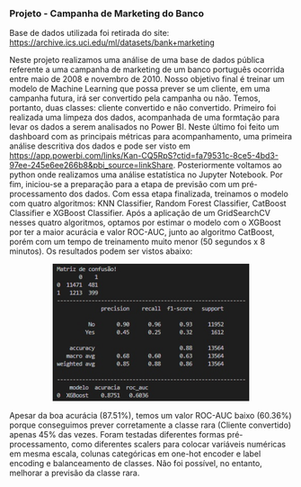 ### Projeto - Campanha de Marketing do Banco

Base de dados utilizada foi retirada do site: https://archive.ics.uci.edu/ml/datasets/bank+marketing

Neste projeto realizamos uma análise de uma base de dados pública referente a uma campanha de marketing de um banco português ocorrida entre maio de 2008 e novembro de 2010. Nosso objetivo final é treinar um modelo de Machine Learning que possa prever se um cliente, em uma campanha futura, irá ser convertido pela campanha ou não. Temos, portanto, duas classes: cliente convertido e não convertido. Primeiro foi realizada uma limpeza dos dados, acompanhada de uma formtação para levar os dados a serem analisados no Power BI. Neste último foi feito um dashboard com as principais métricas para acompanhamento, uma primeira análise descritiva dos dados e pode ser visto em https://app.powerbi.com/links/Kan-CQ5RpS?ctid=fa79531c-8ce5-4bd3-97ee-245e6ee266b8&pbi_source=linkShare. Posteriormente voltamos ao python onde realizamos uma análise estatística no Jupyter Notebook. Por fim, iniciou-se a preparação para a etapa de previsão com um pré-processamento dos dados. Com essa etapa finalizada, treinamos o modelo com quatro algoritmos: KNN Classifier, Random Forest Classifier, CatBoost Classifier e XGBoost Classifier. Após a aplicação de um GridSearchCV nesses quatro algoritmos, optamos por estimar o modelo com o XGBoost por ter a maior acurácia e valor ROC-AUC, junto ao algoritmo CatBoost, porém com um tempo de treinamento muito menor (50 segundos x 8 minutos). Os resultados podem ser vistos abaixo:

<p align="center">
  <img src="resultados.jpg" width="350" title="hover text">
</p>

Apesar da boa acurácia (87.51%), temos um valor ROC-AUC baixo (60.36%) porque conseguimos prever corretamente a classe rara (Cliente convertido) apenas 45% das vezes. Foram testadas diferentes formas pré-processamento, como diferentes scalers para colocar variáveis numéricas em mesma escala, colunas categóricas em one-hot encoder e label encoding e balanceamento de classes. Não foi possível, no entanto, melhorar a previsão da classe rara.

